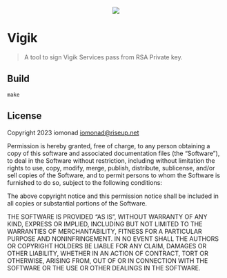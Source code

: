 <p align="center">
  <img src="https://www.vigik.com/wp-content/uploads/2015/12/logo-vigik.jpg" />
</p>

# Vigik

> A tool to sign Vigik Services pass from RSA Private key.

## Build

```
make
```

## License

Copyright 2023 iomonad <iomonad@riseup.net>

Permission is hereby granted, free of charge, to any person obtaining a copy of this software and associated documentation files (the “Software”), to deal in the Software without restriction, including without limitation the rights to use, copy, modify, merge, publish, distribute, sublicense, and/or sell copies of the Software, and to permit persons to whom the Software is furnished to do so, subject to the following conditions:

The above copyright notice and this permission notice shall be included in all copies or substantial portions of the Software.

THE SOFTWARE IS PROVIDED “AS IS”, WITHOUT WARRANTY OF ANY KIND, EXPRESS OR IMPLIED, INCLUDING BUT NOT LIMITED TO THE WARRANTIES OF MERCHANTABILITY, FITNESS FOR A PARTICULAR PURPOSE AND NONINFRINGEMENT. IN NO EVENT SHALL THE AUTHORS OR COPYRIGHT HOLDERS BE LIABLE FOR ANY CLAIM, DAMAGES OR OTHER LIABILITY, WHETHER IN AN ACTION OF CONTRACT, TORT OR OTHERWISE, ARISING FROM, OUT OF OR IN CONNECTION WITH THE SOFTWARE OR THE USE OR OTHER DEALINGS IN THE SOFTWARE.
